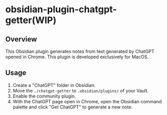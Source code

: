 # obsidian-plugin-chatgpt-getter(WIP)

## Overview

This Obsidian plugin generates notes from text generated by ChatGPT opened in Chrome. This plugin is developed exclusively for MacOS.

## Usage

1. Create a "ChatGPT" folder in Obsidian.
1. Move the `./chatgpt-getter` to `.obsidian/plugins/` of your Vault.
1. Enable the community plugin.
1. With the ChatGPT page open in Chrome, open the Obsidian command palette and click "Get ChatGPT" to generate a new note.
